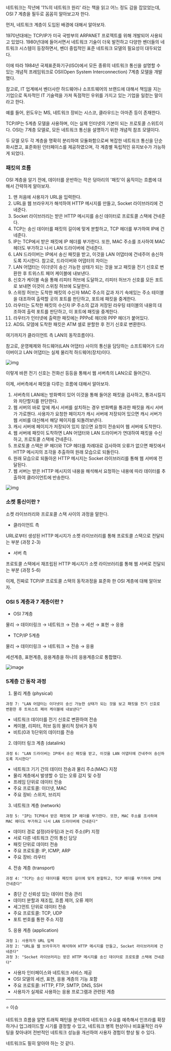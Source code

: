 네트워크는 작년에 '1%의 네트워크 원리' 라는 책을 읽고 어느 정도 감을 잡았었는데, OSI 7 계층을 필두로 꼼꼼히 알아보고자 한다.

먼저, 네트워크 계층이 도입된 배경에 대해서 알아보자.

1970년대에는 TCP/IP가 미국 국방부의 ARPANET 프로젝트를 위해 개발되어 사용되고 있었다. 1980년대에 들어서면서 네트워크 기술이 더욱 발전하고 다양한 벤더들의 네트워크 시스템이 등장하면서, 벤더 중립적인 표준 네트워크 모델의 필요성이 대두되었다.

이에 따라 1984년 국제표준화기구(ISO)에서 모든 종류의 네트워크 통신을 설명할 수 있는 개념적 프레임워크로 OSI(Open System Interconnection) 7계층 모델을 개발했다.

참고로, IT 업계에서 벤더사란 하드웨어나 소프트웨어의 브랜드에 대해서 책임을 지는 기업으로 독자적인 IT 기술력을 가져 독점적인 우위를 가지고 있는 기업을 일컫는 말이라고 한다.

예를 들어, 윈도우는 MS, 네트워크 장비는 시스코, 클라우드는 아마존 등이 존재한다.

TCP/IP는 5계층 모델을 사용하며, 이는 실제 인터넷의 기본이 되는 프로토콜 스위트이다. OSI는 7계층 모델로, 모든 네트워크 통신을 설명하기 위한 개념적 참조 모델이다.

두 모델 모두 각 계층을 명확히 분리하여 모듈화함으로써 복잡한 네트워크 통신을 단순화시켰고, 표준화된 인터페이스를 제공하였으며, 각 계층별 독립적인 유지보수가 가능하게 되었다.

### 패킷의 흐름

OSI 계층을 알기 전에, 데이터를 운반하는 작은 덩아리의 '패킷'이 움직이는 흐름에 대해서 간략하게 알아보자.

1. 맨 처음에 사용자가 URL을 입력한다.
2. URL을 웹 브라우저가 해석하여 HTTP 메시지를 만들고, Socket 라이브러리에 건네준다.
3. Socket 라이브러리는 받은 HTTP 메시지를 송신 데이터로 프로토콜 스택에 건네준다.
4. TCP는 송신 데이터를 패킷의 길이에 맞게 분할하고, TCP 헤더를 부가하여 IP에 건네준다.
5. IP는 TCP에서 받은 패킷에 IP 헤더를 부가한다. 또한, MAC 주소를 조사하여 MAC 헤더도 부가하고 나서 LAN 드라이버에 건네준다.
6. LAN 드라이버는 IP에서 송신 패킷을 받고, 이것을 LAN 어댑터에 건네주어 송신하도록 지시한다. 참고로, 드라이버와 어댑터의 차이는
7. LAN 어댑터는 이더넷이 송신 가능한 상태가 되는 것을 보고 패킷을 전기 신호로 변환한 후 트위스트 페어 케이블에 내보낸다.
8. 신호가 케이블 속을 통해 리피터 허브에 도달하고, 리피터 허브가 신호를 모든 포트로 보내면 이것이 스위칭 허브에 도달한다.
9. 스위칭 허브는 도착한 패킷의 수신자 MAC 주소의 값과 자기 속에있는 주소 테이블을 대조하여 출력할 곳의 포트를 판단하고, 포트에 패킷을 중계한다.
10. 라우터는 도착한 패킷의 수신자 IP 주소의 값과 저장된 라우팅 테이블의 내용의 대조하여 출력 포트를 판단하고, 이 포트에 패킷을 중계한다.
11. 라우터가 인터넷에 출력한 패킷에는 PPPoE 헤더와 PPP 헤더가 붙어있다.
12. ADSL 모뎀에 도착한 패킷은 ATM 셀로 분할한 후 전기 신호로 변환한다.

여기까지가 클라이언트 측 LAN의 동작흐름이다.

참고로, 운영체제와 하드웨어(LAN 어댑터) 사이의 통신을 담당하는 소프트웨어가 드라이버이고 LAN 어댑터는 실제 물리적 하드웨어(장치)이다.

![img](../img/image%20copy%203.png)

이렇게 바뀐 전기 신호는 전화선 등등을 통해서 웹 서버측의 LAN으로 들어간다.

이제, 서버측에서 패킷을 다루는 흐름에 대해서 알아보자.

1. 서버측의 LAN에는 방화벽이 있어 이것을 통해 들어온 패킷을 검사하고, 통과시킬지와 차단할지를 판단한다.
2. 웹 서버의 바로 앞에 캐시 서버를 설치하는 경우 반화벽을 통과한 패킷을 캐시 서버가 가로챈다. 사용자가 요청한 페이지가 캐시 서버에 저장되어 있으면 캐시 서버가 웹 서비를 대신해서 해당 페이지를 되돌려보낸다.
3. 캐시 서버에 페이지가 저장되어 있지 않으면 요청이 전송되어 웹 서버에 도착한다.
4. 웹 서버에 패킷이 도착하면 LAN 어댑터와 LAN 드라이버가 연대하여 패킷을 수신하고, 프로토콜 스택에 건네준다.
5. 프로토콜 스택은 IP 헤더와 TCP 헤더를 차례대로 검사하여 오류가 없으면 패킷에서 HTTP 메시지의 조각을 추출하여 원래 모습으로 되돌린다.
6. 원래 모습으로 되돌아온 HTTP 메시지는 Socket 라이브러리를 통해 웹 서버에 전달된다.
7. 웹 서버는 받은 HTTP 메시지의 내용을 해석해서 요청하는 내용에 따라 데이터를 추출하여 클라이언트에 반송한다.

![img](../img/image%20copy%204.png)

### 소켓 통신이란 ?

소켓 라이브러리와 프로포콜 스택 사이의 과정을 말한다.

- 클라이언트 측

URL로부터 생성된 HTTP 메시지가 소켓 라이브러리를 통해 프로토콜 스택으로 전달되는 부분 (과정 2-3)

- 서버 측

프로토콜 스택에서 재조립된 HTTP 메시지가 소켓 라이브러리를 통해 웹 서버로 전달되는 부분 (과정 5-6)

이제, 진짜로 TCP/IP 프로토콜 스택의 동작과정을 표준화 한 OSI 계층에 대해 알아보자.

### OSI 5 계층과 7 계층이란 ?

- OSI 7계층

물리 → 데이터링크 → 네트워크 → 전송 → 세션 → 표현 → 응용

- TCP/IP 5계층

물리 → 데이터링크 → 네트워크 → 전송 → 응용

세션계층, 표현계층, 응용계층을 하나의 응용계층으로 통합했다.

![image](../img/image%20copy.png)

### 5계층 간 동작 과정

1. 물리 계층 (physical)

```
과정 7: "LAN 어댑터는 이더넷이 송신 가능한 상태가 되는 것을 보고 패킷을 전기 신호로 변환한 후 트위스트 페어 케이블에 내보낸다"
```

- 네트워크 데이터를 전기 신호로 변환하여 전송
- 케이블, 리피터, 허브 등의 물리적 장비가 동작
- 비트(0과 1)단위의 데이터를 전송

2. 데이터 링크 계층 (datalink)

```
과정 6: "LAN 드라이버는 IP에서 송신 패킷을 받고, 이것을 LAN 어댑터에 건네주어 송신하도록 지시한다"
```

- 네트워크 기기 간의 데이터 전송과 물리 주소(MAC) 지정
- 물리 계층에서 발생할 수 있는 오류 감지 및 수정
- 프레임 단위로 데이터 전송
- 주요 프로토콜: 이더넷, MAC
- 주요 장비: 스위치, 브리지

3. 네트워크 계층 (network)

```
과정 5: "IP는 TCP에서 받은 패킷에 IP 헤더를 부가한다. 또한, MAC 주소를 조사하여 MAC 헤더도 부가하고 나서 LAN 드라이버에 건네준다"
```

- 데이터 경로 설정(라우팅)과 논리 주소(IP) 지정
- 서로 다른 네트워크 간의 통신 담당
- 패킷 단위로 데이터 전송
- 주요 프로토콜: IP, ICMP, ARP
- 주요 장비: 라우터

4. 전송 계층 (transport)

```
과정 4: "TCP는 송신 데이터를 패킷의 길이에 맞게 분할하고, TCP 헤더를 부가하여 IP에 건네준다"
```

- 종단 간 신뢰성 있는 데이터 전송 관리
- 데이터 분할과 재조립, 흐름 제어, 오류 제어
- 세그먼트 단위로 데이터 전송
- 주요 프로토콜: TCP, UDP
- 포트 번호를 통한 주소 지정

5. 응용 계층 (application)

```
과정 1: 사용자가 URL 입력
과정 2: "URL을 웹 브라우저가 해석하여 HTTP 메시지를 만들고, Socket 라이브러리에 건네준다"
과정 3: "Socket 라이브러리는 받은 HTTP 메시지를 송신 데이터로 프로토콜 스택에 건네준다"
```

- 사용자 인터페이스와 네트워크 서비스 제공
- OSI 모델의 세션, 표현, 응용 계층의 기능 포함
- 주요 프로토콜: HTTP, FTP, SMTP, DNS, SSH
- 사용자가 실제로 사용하는 응용 프로그램과 관련된 계층

---

⭐️ 이슈

네트워크 흐름을 알면 트래픽 패턴을 분석하여 네트워크 수요를 예측해서 인프라를 확장하거나 업그레이드할 시기를 결정할 수 있고, 네트워크 병목 현상이나 비효율적인 라우팅을 찾아내어 전반적인 네트워크 성능을 개선하여 사용자 경험이 향상 될 수 있다.

네트워크도 필히 알아야 하는 것 같다.
